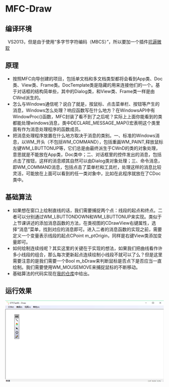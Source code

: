 MFC-Draw
==========
编译环境
----------
   VS2013，但是由于使用“多字节字符编码（MBCS）”，所以要加一个插件[坑逼微软](http://http://blog.csdn.net/shuaihj/article/details/17071351)

原理
----------
* 按照MFC向导创建的项目，包括单文档和多文档类型都将会看到App类、Doc类、View类、Frame类。DocTemplate类是隐藏的用来连接他们的一个。基于对话框的结构简单些，其中的Dialog类，和View类、Frame类一样是由CWnd派生的。
* 怎么与Windows通信呢？说白了就是，按鼠标、点击菜单栏、按钮等产生的消息，Windows怎么处理？响应函数写在什么地方？在WindowsAPI中有WindowProc()函数，MFC封装了看不到了之后呢？实际上上面你能看到的类都能处理windows消息，类中DECLARE_MESSAGE_MAP()宏表明这个类里面有作为消息处理程序的函数成员。
 * 把消息处理程序放置在什么地方取决于消息的类别。一、标准的Windows消息，以WM_开头（不包括WM_COMMAND），包括重画WM_PAINT,释放鼠标左键WM_LBUTTONUP等，它们总是由最终派生于CWnD的类的对象处理，意思就是不能放在App类，Doc类中；二、对话框里的控件发出的消息，包括点击了按钮，这样的消息顺其自然可以由Dialog类对象处理；三、命令消息，即WM_COMMAND消息，包括点击了菜单栏和工具栏，处理这样的消息比较灵活，可能放在上面可以看到的任一类对象中，比如在此程序就放在了CDoc类中。
 
基础算法
-----------
* 如果想在窗口上绘制直线的话，我们需要捕捉两个点：线段的起点和终点。二者可以分别通过WM_LBUTTONDOWN和WM_LBUTTONUP来实现。类似于上节课讲述的添加消息函数的方法，在类视图的CDrawView右键属性，选择“消息”菜单，找到对应的消息即可。进入二者的消息函数的实现之前，需要定义一个变量表示线段的起点CPoint m_ptOrigin，同样是右键View类添加变量即可。
* 如何绘制连续线呢？其实这里的关键在于实现的想法，如果我们把曲线看作许多小线段的组合，那么每次更新起点连续绘制小线段不就可以了么？但是这里需要注意的是我们需要一个Bool m_bDraw来判断鼠标是否点下是否应当一直绘制。我们需要使用WM_MOUSEMOVE来捕捉鼠标的不断移动。
* 基础算法的代码实现在[我的仓库](http://github.com/Tast0)中给出。

运行效果
----------
![](https://github.com/Tast0/MFC-Draw/blob/master/Draw/renderings.png)  
